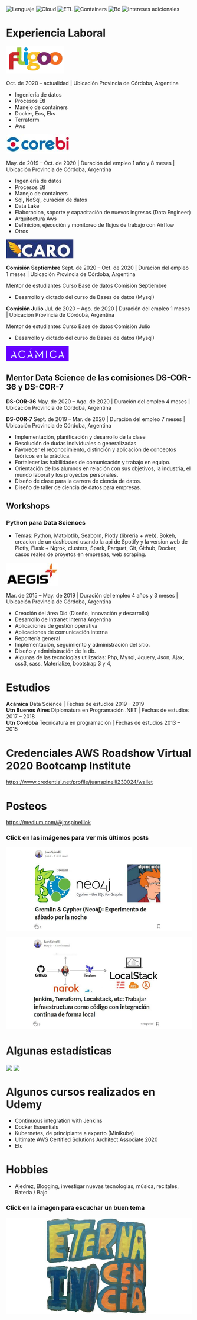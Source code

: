 ![Lenguaje](https://img.shields.io/badge/Lenguaje-Python-success?style=for-the-badge)
![Cloud](https://img.shields.io/badge/Cloud-Aws-informational?style=for-the-badge)
![ETL](https://img.shields.io/badge/ETL-Nifi%20%2F%20Pentaho%20%2F%20PySpark-yellowgreen?style=for-the-badge)
![Containers](https://img.shields.io/badge/Containers-Docker%20%2F%20Minikube-blue?style=for-the-badge)
![Bd](https://img.shields.io/badge/BD-Sql%20%2F%20NoSql-yellow?style=for-the-badge)
![Intereses adicionales](https://img.shields.io/badge/Intereses%20adicionales-Kubernetes%20%2F%20Terraform%20%2F%20Airflow%20%2F%20Kafka%20%2F%20Gcp%20%2F%20Data%20Science%20%2F%20Jenkins-orange?style=for-the-badge)

# Experiencia Laboral

![Fligoo](https://raw.githubusercontent.com/juanspinelli/images/master/fligoo.png)

Oct. de 2020 – actualidad | Ubicación Provincia de Córdoba, Argentina

- Ingeniería de datos
- Procesos Etl
- Manejo de containers
- Docker, Ecs, Eks
- Terraform
- Aws

![Corebi](https://raw.githubusercontent.com/juanspinelli/images/master/corebi.jpeg)

May. de 2019 – Oct. de 2020 | Duración del empleo 1 año y 8 meses | Ubicación Provincia de Córdoba, Argentina

- Ingeniería de datos
- Procesos Etl
- Manejo de containers
- Sql, NoSql, curación de datos
- Data Lake
- Elaboracion, soporte y capacitación de nuevos ingresos (Data Engineer)
- Arquitectura Aws
- Definición, ejecución y monitoreo de flujos de trabajo con Airflow
- Otros

![Icaro](https://raw.githubusercontent.com/juanspinelli/images/master/icaro.jpeg)

<b>Comisión Septiembre</b> Sept. de 2020 – Oct. de 2020 | Duración del empleo 1 meses | Ubicación Provincia de Córdoba, Argentina

Mentor de estudiantes Curso Base de datos Comisión Septiembre

- Desarrollo y dictado del curso de Bases de datos (Mysql)

<b>Comisión Julio</b> Jul. de 2020 – Ago. de 2020 | Duración del empleo 1 meses | Ubicación Provincia de Córdoba, Argentina

Mentor de estudiantes Curso Base de datos Comisión Julio

- Desarrollo y dictado del curso de Bases de datos (Mysql)

![Acamica](https://raw.githubusercontent.com/juanspinelli/images/master/acamica.png)

## Mentor Data Science de las comisiones DS-COR-36 y DS-COR-7

<b>DS-COR-36</b> May. de 2020 – Ago. de 2020 | Duración del empleo 4 meses | Ubicación Provincia de Córdoba, Argentina

<b>DS-COR-7</b> Sept. de 2019 – Mar. de 2020 | Duración del empleo 7 meses | Ubicación Provincia de Córdoba, Argentina

- Implementación, planificación y desarrollo de la clase
- Resolución de dudas individuales o generalizadas
- Favorecer el reconocimiento, distinción y aplicación de conceptos teóricos en la práctica.
- Fortalecer las habilidades de comunicación y trabajo en equipo.
- Orientación de los alumnos en relación con sus objetivos, la industria, el mundo laboral y los proyectos personales.
- Diseño de clase para la carrera de ciencia de datos.
- Diseño de taller de ciencia de datos para empresas.

## Workshops

### Python para Data Sciences

- Temas: Python, Matplotlib, Seaborn, Plotly (libreria + web), Bokeh, creacion de un dashboard usando la api de Spotify y la version web de Plotly, Flask + Ngrok, clusters, Spark, Parquet, Git, Github, Docker, casos reales de proyetos en empresas, web scraping.

![Aegis](https://raw.githubusercontent.com/juanspinelli/images/master/aegis.jpeg)

Mar. de 2015 – May. de 2019 | Duración del empleo 4 años y 3 meses | Ubicación Provincia de Córdoba, Argentina

- Creación del área Did (Diseño, innovación y desarrollo)
- Desarrollo de Intranet Interna Argentina
- Aplicaciones de gestión operativa
- Aplicaciones de comunicación interna
- Reportería general
- Implementación, seguimiento y administración del sitio.
- Diseño y administración de la db.
- Algunas de las tecnologías utilizadas: Php, Mysql, Jquery, Json, Ajax, css3, sass, Materialize, bootstrap 3 y 4,

# Estudios

<b>Acámica</b> Data Science | Fechas de estudios 2019 – 2019<br>
<b>Utn Buenos Aires</b> Diplomatura en Programación .NET | Fechas de estudios 2017 – 2018<br>
<b>Utn Córdoba</b> Tecnicatura en programación | Fechas de estudios 2013 – 2015<br>

# Credenciales AWS Roadshow Virtual 2020 Bootcamp Institute

https://www.credential.net/profile/juanspinelli230024/wallet

# Posteos

https://medium.com/@jmspinelliok

### Click en las imágenes para ver mis últimos posts

[![Gremlin](https://raw.githubusercontent.com/juanspinelli/images/master/gremlin_1.jpeg)](https://medium.com/@jmspinelliok/gremlin-cypher-neo4j-experimento-de-s%C3%A1bado-por-la-noche-bd49475fbe9a)

[![Terraform](https://raw.githubusercontent.com/juanspinelli/images/master/terraform_1.jpeg)](https://medium.com/@jmspinelliok/jenkins-terraform-localstack-etc-trabajar-infraestructura-como-c%C3%B3digo-con-integraci%C3%B3n-continua-6eae7d7b59cc)

# Algunas estadísticas

<a href="https://github.com/juanspinelli/github-readme-stats">
  <img align="center" src="https://github-readme-stats.vercel.app/api?username=juanspinelli&show_icons=true" />
</a>
<a href="https://github.com/juanspinelli/github-readme-stats">
  <img align="center" src="https://github-readme-stats.vercel.app/api/top-langs/?username=juanspinelli&layout=compact)](https://github.com/juanspinelli/github-readme-stats" />
</a>
<br>

# Algunos cursos realizados en Udemy

- Continuous integration with Jenkins
- Docker Essentials
- Kubernetes, de principiante a experto (Minikube)
- Ultimate AWS Certified Solutions Architect Associate 2020
- Etc


# Hobbies

- Ajedrez, Blogging, investigar nuevas tecnologias, música, recitales, Bateria / Bajo

### Click en la imagen para escuchar un buen tema

[![Watch the video](https://raw.githubusercontent.com/juanspinelli/images/master/eterna_1.jpeg)](https://www.youtube.com/watch?v=Bjzvpd1mo8Q)
